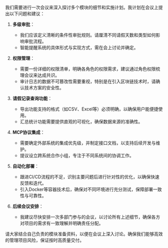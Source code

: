 我们需要进行一次会议来深入探讨多个模块的细节和实施计划。我计划在会议上提出以下问题和建议：

1. **多级审批**：
   - 我们应该定义清晰的条件性审批规则。请厘清不同请假天数和类型如何影响审批流程。
   - 智能提醒系统的具体形式与实现方式，需在会上讨论并确定。

2. **权限管理**：
   - 需要一份详细的权限清单，明确各角色的权限需求，建议通过角色权限梳理会议来达成共识。
   - 审计日志的数据不可篡改性需要重视，特别是在引入区块链技术时，请确认技术方案的安全性。

3. **请假记录查询功能**：
   - 导出功能支持的格式（如CSV、Excel等）必须明确，以确保用户能便捷使用。
   - 汇总统计功能需要提供直观的可视化，确保数据来源的准确性。

4. **MCP协议集成**：
   - 需要确定外部系统的集成优先级，并制定接口文档，以支持后续开发与维护。
   - 提议设立跨系统合作小组，专注于不同系统间的协调工作。

5. **自动化部署**：
   - 跟进CI/CD流程的不足，识别主要问题后进行针对性的优化，以确保快速反馈和迭代。
   - 引入Docker等容器技术后，确保对不同环境进行充分测试，保障部署一致性与可靠性。

6. **后续会议安排**：
   - 我建议尽快安排一次多部门参与的会议，以讨论所有上述细节，确保各方对项目的需求有一致理解并明确责任分配。

请大家结合自己负责的模块准备资料，以便在会议上深入讨论。确保我们能够高效的管理项目风险，保证按时高质量交付。
